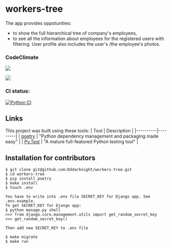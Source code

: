 # workers-tree
The app provides oppotunities:
- to show the full hierarchical tree of company's employees,
- to see all the information about employees for the registered users with filtering.
User profile also includes the user's /the employee's photos.

### CodeClimate
<a href="https://codeclimate.com/github/Dddarknight/workers-tree/maintainability"><img src="https://api.codeclimate.com/v1/badges/9b8bd7b1fdc3d62a0ca7/maintainability" /></a>

<a href="https://codeclimate.com/github/Dddarknight/workers-tree/test_coverage"><img src="https://api.codeclimate.com/v1/badges/9b8bd7b1fdc3d62a0ca7/test_coverage" /></a>

### CI status:

[![Python CI](https://github.com/Dddarknight/workers-tree/actions/workflows/pyci.yml/badge.svg)](https://github.com/Dddarknight/workers-tree/actions)

## Links
This project was built using these tools:
| Tool | Description |
|----------|---------|
| [poetry](https://python-poetry.org/) |  "Python dependency management and packaging made easy" |
| [Py.Test](https://pytest.org) | "A mature full-featured Python testing tool" |

## Installation for contributors
```
$ git clone git@github.com:Dddarknight/workers-tree.git
$ cd workers-tree
$ pip install poetry
$ make install
$ touch .env

You have to write into .env file SECRET_KEY for Django app. See .env.example.
To get SECRET_KEY for Django app:
$ python manage.py shell
>>> from django.core.management.utils import get_random_secret_key
>>> get_random_secret_key()

Then add new SECRET_KEY to .env file

$ make migrate
$ make run
```